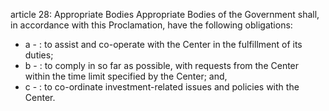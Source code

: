 article 28: Appropriate Bodies 
Appropriate Bodies of the Government shall, in accordance with this Proclamation, have the following obligations:
<ul>
			<li>a - : to assist and co-operate with the Center in the fulfillment of its duties; <ul>
			</ul></li>			<li>b - : to comply in so far as possible, with requests from the Center within the time limit specified by the Center; and, <ul>
			</ul></li>			<li>c - : to co-ordinate investment-related issues and policies with the Center. <ul>
			</ul></li></ul>